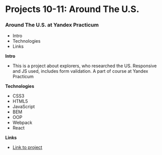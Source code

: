 # Projects 10-11: Around The U.S.

### Around The U.S. at Yandex Practicum

* Intro
* Technologies
* Links

**Intro**

* This is a project about explorers, who researched the US. Responsive and JS used, includes form validation. A part of course at Yandex Practicum

**Technologies**

* CSS3
* HTML5
* JavaScript
* BEM
* OOP
* Webpack
* React

**Links**

* [Link to project](https://akkavin.github.io/web_project_4/index.html)

